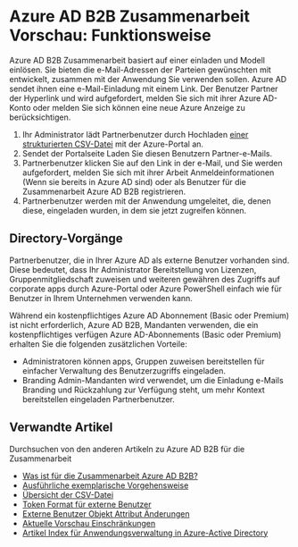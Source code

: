 <properties
   pageTitle="Azure AD B2B Zusammenarbeit Vorschau: Funktionsweise | Microsoft Azure"
   description="Erläutert, wie Azure Active Directory B2B Zusammenarbeit Business Partner an Ihre corporate Applikationen Selektives Zugriff auf Ihre unternehmensweit Beziehungen unterstützt"
   services="active-directory"
   documentationCenter=""
   authors="viv-liu"
   manager="cliffdi"
   editor=""
   tags=""/>

<tags
   ms.service="active-directory"
   ms.devlang="NA"
   ms.topic="article"
   ms.tgt_pltfrm="NA"
   ms.workload="identity"
   ms.date="05/09/2016"
   ms.author="viviali"/>

# <a name="azure-ad-b2b-collaboration-preview-how-it-works"></a>Azure AD B2B Zusammenarbeit Vorschau: Funktionsweise
Azure AD B2B Zusammenarbeit basiert auf einer einladen und Modell einlösen. Sie bieten die e-Mail-Adressen der Parteien gewünschten mit entwickelt, zusammen mit der Anwendung Sie verwenden sollen. Azure AD sendet ihnen eine e-Mail-Einladung mit einem Link. Der Benutzer Partner der Hyperlink und wird aufgefordert, melden Sie sich mit ihrer Azure AD-Konto oder melden Sie sich können eine neue Azure Anzeige zu berücksichtigen.

1. Ihr Administrator lädt Partnerbenutzer durch Hochladen [einer strukturierten CSV-Datei](active-directory-b2b-references-csv-file-format.md) mit der Azure-Portal an.
2. Sendet der Portalseite Laden Sie diesen Benutzern Partner-e-Mails.
3. Partnerbenutzer klicken Sie auf den Link in der e-Mail, und Sie werden aufgefordert, melden Sie sich mit ihrer Arbeit Anmeldeinformationen (Wenn sie bereits in Azure AD sind) oder als Benutzer für die Zusammenarbeit Azure AD B2B registrieren.
4. Partnerbenutzer werden mit der Anwendung umgeleitet, die, denen diese, eingeladen wurden, in dem sie jetzt zugreifen können.

## <a name="directory-operations"></a>Directory-Vorgänge
Partnerbenutzer, die in Ihrer Azure AD als externe Benutzer vorhanden sind. Diese bedeutet, dass Ihr Administrator Bereitstellung von Lizenzen, Gruppenmitgliedschaft zuweisen und weiteren gewähren des Zugriffs auf corporate apps durch Azure-Portal oder Azure PowerShell einfach wie für Benutzer in Ihrem Unternehmen verwenden kann.

Während ein kostenpflichtiges Azure AD Abonnement (Basic oder Premium) ist nicht erforderlich, Azure AD B2B, Mandanten verwenden, die ein kostenpflichtiges verfügen Azure AD-Abonnements (Basic oder Premium) erhalten Sie die folgenden zusätzlichen Vorteile:

 - Administratoren können apps, Gruppen zuweisen bereitstellen für einfacher Verwaltung des Benutzerzugriffs eingeladen.
 - Branding Admin-Mandanten wird verwendet, um die Einladung e-Mails Branding und Rückzahlung zur Verfügung steht, um mehr Kontext bereitstellen eingeladen Partnerbenutzer.

## <a name="related-articles"></a>Verwandte Artikel
 Durchsuchen von den anderen Artikeln zu Azure AD B2B für die Zusammenarbeit

 - [Was ist für die Zusammenarbeit Azure AD B2B?](active-directory-b2b-what-is-azure-ad-b2b.md)
 - [Ausführliche exemplarische Vorgehensweise](active-directory-b2b-detailed-walkthrough.md)
 - [Übersicht der CSV-Datei](active-directory-b2b-references-csv-file-format.md)
 - [Token Format für externe Benutzer](active-directory-b2b-references-external-user-token-format.md)
 - [Externe Benutzer Objekt Attribut Änderungen](active-directory-b2b-references-external-user-object-attribute-changes.md)
 - [Aktuelle Vorschau Einschränkungen](active-directory-b2b-current-preview-limitations.md)
 - [Artikel Index für Anwendungsverwaltung in Azure-Active Directory](active-directory-apps-index.md)
